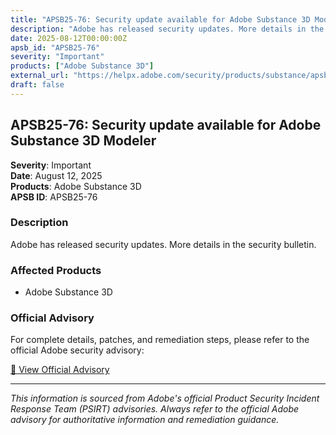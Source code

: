 ```yaml
---
title: "APSB25-76: Security update available for Adobe Substance 3D Modeler"
description: "Adobe has released security updates. More details in the security bulletin."
date: 2025-08-12T00:00:00Z
apsb_id: "APSB25-76"
severity: "Important"
products: ["Adobe Substance 3D"]
external_url: "https://helpx.adobe.com/security/products/substance/apsb25-76.html"
draft: false
---
```


## APSB25-76: Security update available for Adobe Substance 3D Modeler

**Severity**: Important  
**Date**: August 12, 2025  
**Products**: Adobe Substance 3D  
**APSB ID**: APSB25-76

### Description

Adobe has released security updates. More details in the security bulletin.

### Affected Products

- Adobe Substance 3D


### Official Advisory

For complete details, patches, and remediation steps, please refer to the official Adobe security advisory:

[🔗 View Official Advisory](https://helpx.adobe.com/security/products/substance/apsb25-76.html)

---

*This information is sourced from Adobe's official Product Security Incident Response Team (PSIRT) advisories. Always refer to the official Adobe advisory for authoritative information and remediation guidance.*
